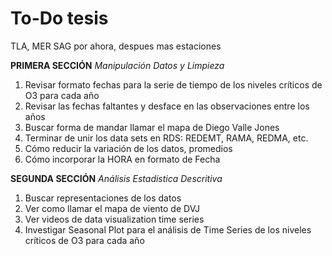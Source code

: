 

# To-Do tesis

TLA, MER SAG por ahora, despues mas estaciones

**PRIMERA SECCIÓN**
*Manipulación Datos y Limpieza*

1. Revisar formato fechas para la serie de tiempo de los niveles críticos de O3 para cada año
2. Revisar las fechas faltantes y desface en las observaciones entre los años
3. Buscar forma de mandar llamar el mapa de Diego Valle Jones
4. Terminar de unir los data sets en RDS: REDEMT, RAMA, REDMA, etc. 
5. Cómo reducir la variación de los datos, promedios
6. Cómo incorporar la HORA en formato de Fecha


**SEGUNDA SECCIÓN**
*Análisis Estadística Descritiva*

1. Buscar representaciones de los datos
2. Ver como llamar el mapa de viento de DVJ
3. Ver videos de data visualization time series
4. Investigar Seasonal Plot para el análisis de Time Series de los niveles críticos de O3 para cada año

